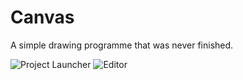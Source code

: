 # Canvas
A simple drawing programme that was never finished.

![Project Launcher](https://user-images.githubusercontent.com/50697488/171221144-0fac7c02-9799-4b10-8c62-29ebb1c9ef29.PNG)
![Editor](https://user-images.githubusercontent.com/50697488/171222053-9df3be9e-af4f-4f5e-a2de-1ec7e6317069.PNG)
